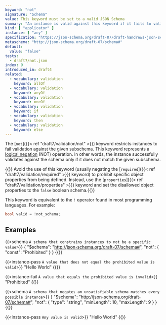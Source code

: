 ```yaml
---
keyword: "not"
signature: "Schema"
value: This keyword must be set to a valid JSON Schema
summary: "An instance is valid against this keyword if it fails to validate successfully against the schema defined by this keyword."
kind: [ "applicator" ]
instance: [ "any" ]
specification: "https://json-schema.org/draft-07/draft-handrews-json-schema-validation-01#rfc.section.6.7.4"
metaschema: "http://json-schema.org/draft-07/schema#"
default:
  value: "false"
tests:
  - draft7/not.json
index: 9
introduced_in: draft4
related:
  - vocabulary: validation
    keyword: allOf
  - vocabulary: validation
    keyword: anyOf
  - vocabulary: validation
    keyword: oneOf
  - vocabulary: validation
    keyword: if
  - vocabulary: validation
    keyword: then
  - vocabulary: validation
    keyword: else
---
```


The [`not`]({{< ref "draft7/validation/not" >}}) keyword restricts
instances to fail validation against the given subschema. This keyword
represents a [logical negation](https://en.wikipedia.org/wiki/Negation) (NOT)
operation. In other words, the instance successfully validates against the
schema only if it does not match the given subschema.


{{<best-practice>}} Avoid the use of this keyword (usually negating the
[`required`]({{< ref "draft7/validation/required" >}}) keyword) to prohibit
specific object properties from being defined. Instead, use the
[`properties`]({{< ref "draft7/validation/properties" >}}) keyword and set
the disallowed object properties to the `false` boolean
schema.{{</best-practice>}}

This keyword is equivalent to the `!` operator found in most programming
languages. For example:

```c
bool valid = !not_schema;
```

## Examples

{{<schema `A schema that constrains instances to not be a specific value`>}}
{
  "$schema": "http://json-schema.org/draft-07/schema#",
  "not": {
    "const": "Prohibited"
  }
}
{{</schema>}}

{{<instance-pass `A value that does not equal the prohibited value is valid`>}}
"Hello World"
{{</instance-pass>}}

{{<instance-fail `A value that equals the prohibited value is invalid`>}}
"Prohibited"
{{</instance-fail>}}

{{<schema `A schema that negates an unsatisfiable schema matches every possible instance`>}}
{
  "$schema": "http://json-schema.org/draft-07/schema#",
  "not": {
    "type": "string",
    "minLength": 10,
    "maxLength": 9
  }
}
{{</schema>}}

{{<instance-pass `Any value is valid`>}}
"Hello World"
{{</instance-pass>}}
